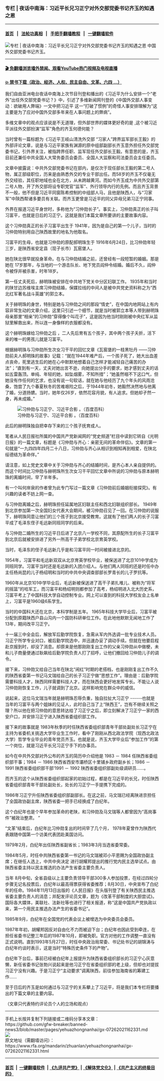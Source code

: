 ### 专栏 | 夜话中南海：习近平长兄习正宁对外交部党委书记齐玉的知遇之恩
------------------------

#### [首页](https://github.com/gfw-breaker/banned-news3/blob/master/README.md) &nbsp;&nbsp;|&nbsp;&nbsp; [法轮功真相](https://github.com/begood0513/basic/blob/master/README.md)  &nbsp;&nbsp;|&nbsp;&nbsp; [手把手翻墙教程](https://github.com/gfw-breaker/guides/wiki)  &nbsp;&nbsp;|&nbsp;&nbsp; [一键翻墙软件](https://github.com/gfw-breaker/nogfw/blob/master/README.md)  



<div id="headerimg">
 <img alt="专栏 | 夜话中南海：习近平长兄习正宁对外交部党委书记齐玉的知遇之恩" src="https://www.rfa.org/mandarin/zhuanlan/yehuazhongnanhai/gx-07262021162331.html/@@images/e19c10f8-9996-45a0-80ed-9d2efd0c9257.jpeg" title="专栏 | 夜话中南海：习近平长兄习正宁对外交部党委书记齐玉的知遇之恩"/>
 <span class="lead_image_caption">
  中国外交部党委书记齐玉。
 </span>
 <!-- zoomattribute -->
</div>

<hr/>


#### [ 🎬  免翻墙浏览墙外禁闻、观看YouTube热门视频及电视直播](https://github.com/gfw-breaker/HelloWorld)

#### [ 💥  禁书下载（政治、经济、人权、民主自由、文革、六四 ...）](https://github.com/gfw-breaker/books/blob/master/README.md)

<div id="storytext">
 <p>
  <span>
   我们自由亚洲电台夜话中南海上次节目刊登和播出的《习近平为什么安排一个“老外”出任外交部党委书记？》中，引述了多维新闻网刊登的《中国外交部人事变动：欲破用人弊端》一文中把习近平 这一“打破了惯例”的奇怪人事安排理解为“这主要是为了应对中国外交部多年来在人事问题上的弊病”。
  </span>
 </p>
 <p>
  <span>
   多维文章中的观点应该说是不无道理，但外部世界的媒体更好奇的是
  </span>
  <span>
   ,这个被习近平派往外交部扮演“监军”角色的齐玉何德何能？
  </span>
 </p>
 <p>
  <span>
   当时曾有一篇标题为《习近平王岐山清洗外交部
  </span>
  <span>
   “习家人”跨界监军部长王毅》的外部评论文章，说是与习近平家族有渊源的原中组部副部长齐玉意外担任外交部党委书记，引外界关注，被指跨界任职、监军现任外交部长王毅。有意思的是，齐玉目前还兼任中共全国人大常务委员会委员、全国人大监察和司法委员会主任委员。
   <br/>
  </span>
 </p>
 <p>
  <span>
   文章中披露说：中共外交部党委书记在部内，是仅次于现任部长王毅的第二号人物，属正部级职位，历来是由熟悉外交的专业干部出任。而58岁的齐玉不仅毫无外交经验，其任职地域也全在北方，从未跨越黄河。而如今齐玉成为中共外交部第二号人物，开了外交部将设专职党官“监军”、外行领导内行的先例。而且齐玉背景不一般，他不但是习近平同窗陈希控制的中组部人马，且他是陕西人，与“习家军”中陝西帮诸多要员有关联。而齐玉更曾是习近平的同父异母兄弟习正宁同事。
  </span>
 </p>
 <p>
  <span>
   外界在报道习近平身世时，多称他为“习仲勋长子”。事实上，习仲勋真正的长子叫习富平，也就是日后的习正宁。这就是我们本篇文章所要讲的主要故事内容。
  </span>
 </p>
 <p>
  <span>
   这个习仲勋真正的长子习富平出生于
  </span>
  <span>
   1941年，因为是自己的第一个儿子，当时的习仲勋特别用自己陕西故里的地名为他取名。
  </span>
 </p>
 <p>
  <span>
   习富平的生母，也就是习仲勋的原配郝明珠生于
  </span>
  <span>
   1916年6月24日，比习仲勋年轻三岁，是陕西省安定县（现子长市）瓦窑堡人。
  </span>
 </p>
 <p>
  <span>
   她在陕北很早就投身革命。在与习仲勋结婚之前，还曾经有一段短暂的婚姻。那是她在
  </span>
  <span>
   17岁那年，与当地的一个游击队长、地下党员阎仲令结婚。婚后不久，阎仲令被俘并被杀害，时年18岁。
  </span>
 </p>
 <p>
  <span>
   第一任丈夫死后，赫明珠被安排在中共地下党关中分区妇联工作。
  </span>
  <span>
   1935年和当时的陕甘边苏维埃主席习仲勋结婚，保媒拉线的中间人是被中共党史资料称之为“西北红军著名战斗英雄”的郭立本。
  </span>
 </p>
 <p>
  <span>
   关于赫明珠的身世，特别是她与习仲勋之间的那段“情史”，在中国内地网站上有内容非常生动的文章介绍，这里只引述一个细节，就是当时被郭立本等人带到赫明珠母亲那里“相亲”的习仲勋“穿得像个叫花子”，这是因为他当时刚刚被中央红军从监狱里解救出来，所以连一身像样的衣服都没有。
  </span>
 </p>
 <p>
  <span>
   这个赫明珠嫁给习仲勋之后 ，二人先后育有五个孩子，其中两个孩子夭折，活下来的唯一的男孩儿就是习富平。
  </span>
 </p>
 <p>
  <span>
   根据赫明珠与习仲勋所生次女习干平的回忆文章《瓦窑堡的一枝黑牡丹
  </span>
  <span>
   ——习仲勋前夫人郝明珠的故事》记载：“就在1944年难产后，一个孩子死了，她大出血差点丧命，死里逃生后的她在心中默默地想着自己怎样才能减轻自己痛苦的办法”；“直到有一天，丈夫对她出言不逊，向她提出分手的要求，她才感到丈夫的话如五雷轰顶。单纯、年轻的她，如坠烟雾，不知所措”；“她虽然咽不下这口气，但她没有作任何的乞求，也没有说一句软话，就在她与他经历了九个年头的风雨沧桑，饱尝了九个春夏秋冬的苦难艰险之后，于1944年初冬，她毅然决然地与他离了婚，分道扬镳。当时，她年仅26岁，依然花容月貌，有人追求。但她却孑然一身，再未成婚。”
  </span>
 </p>
 <p>
  <span>
  </span>
 </p>
 <p>
  <span>
   <figure class="image-richtext image-inline captioned" style="width:622px;">
    <img alt="习仲勋与习正宁、习近平合影 。（百度百科）" src="https://www.rfa.org/mandarin/zhuanlan/yehuazhongnanhai/gx-07262021162331.html/d52a2834349b033b98ef4d011bce36d3d439bd82.jpg/@@images/01f51a61-ac24-44bb-98e9-b8ee86560013.jpeg" title="d52a2834349b033b98ef4d011bce36d3d439bd82.jpg"/>
    <figcaption class="image-caption">
     习仲勋与习正宁、习近平合影 。（百度百科）
    </figcaption>
    <small>
    </small>
   </figure>
  </span>
 </p>
 <p>
  <span>
   此后的赫明珠独自把幸存下来的三个孩子抚育成人。
  </span>
 </p>
 <p>
  <span>
   笔者从人民日报社所属的中国共产党新闻网的“党史频道”栏目中读到它转自《光明日报》的一篇文章，标题是《习仲勋与齐心：亲密无间的革命伴侣》。文章的第一句就是“一九四四年四月二十八日，习仲勋与齐心从相识到相知再到相爱，在陕北绥德结为革命伴。”
  </span>
 </p>
 <p>
  <span>
   请注意，如上党史文章中关于习仲勋与齐心的结婚时间，是齐心本人亲自提供的。而这个时间比习仲勋与赫明珠所生次女习干平回忆文章中所说的习仲勋与原本赫明珠的离婚时间，早了半年多。
  </span>
 </p>
 <p>
  <span>
   有一个叫何岸泉的作者曾为此专门写过一篇文章《习仲勋前后婚姻衔接探究》。有兴趣的读者不妨上网一查。
  </span>
 </p>
 <p>
  <span>
   与习仲勋离婚之后，赫明珠担任延属地区妇联主任和西北妇联组织部长。
  </span>
  <span>
   1949年到北京参加第一次全国妇女代表大会期间，被习仲勋召见了一回。在习仲勋的说服下，赫明珠同意让他们的三个孩子到北京接受教育。这就有了他们两人的长子习富平成了毛泽东侄子毛远新同班同学的后来。
  </span>
 </p>
 <p>
  <span>
   与习仲勋二婚所生的习近平日后进了北京八一学校不同，其原配所生的长子习富平到北京后就被安排进了另外一所高干子弟学校北京育英学校。
  </span>
 </p>
 <p>
  <span>
   当时，毛泽东的侄子毛远新几乎是和习富平同一时间被接进北京的。
  </span>
 </p>
 <p>
  <span>
   1954年，习富平和毛远新双双从北京育英学校毕业，被保送进了北京101中学成为同班同学。习富平当时还是毛远新的入团介绍人。与他们两人同班的还是时任中办主任杨尚昆的儿子杨绍明和当时的中共中央调查部部长罗青长的儿子罗抗等。
  </span>
 </p>
 <p>
  <span>
   1960年从北京101中学毕业后，毛远新被保送进了高干子弟扎堆儿、被称为“将军的摇篮”的哈军工，而习富平和杨绍明则都参加了高考，杨绍明进入北大历史系，习富平考上了中国科技大学自动控制专业。网上可以查到的科技大学校友会上名单上，习富平是1960级6系学生。
  </span>
 </p>
 <p>
  <span>
   当时的中国科大还在北京，本科学制是五年。
  </span>
  <span>
   1965年科技大学毕业后，习富平被分配到原籍陕西户县山沟内一个国防科研单位工作。在此地他默默无闻地工作了13年，期间改平习正宁。
  </span>
 </p>
 <p>
  <span>
   十一届三中全会后，解放军后勤学院恢复，急需从军内外选调一批专业技术人员。习正宁所学专业对口，被后勤学院选中，并迅速办妥了调动手续。但就在他要启程赴京报到时，却没了消息。却原来是他那刚刚复出工作的父亲习仲勋从中做梗，未和儿子商量便通过耿飙给后勤学院负责人打了招呼，让他们撤回给习仲勋儿子的调令。
  </span>
 </p>
 <p>
  <span>
   接下来，习仲勋又给自己当年在陕北“闹红”时期的老搭档，也是刚刚复出工作不久的陕西省委第一书记马文瑞给自己的长子习正宁做“思想工作”。理由是：后勤学院需要科技人才，陕西同样需要科技人才，而在陕西会更好地发挥专长。不能让人说习仲勋刚恢复工作，儿子就调到了北京。这样影响党在群众中的威信。
  </span>
 </p>
 <p>
  <span>
   说起来，这位马文瑞当年就是赫明珠忍辱负重，独自拉扯大习正宁
  </span>
  <span>
   ------也就是当年的习富平与两个姐妹的见证人，此时自己当了上“陕西王”，岂有不继续关照之理？所以他在把习仲勋的意思转达给了习正宁之后，即立刻解决了习正宁一家的西安户口，并安排习正宁进入陕西省委组织部工作。
  </span>
 </p>
 <p>
  <span>
   接下来的故事就是
  </span>
  <span>
   1983年秋季的时任陕西省委组织部青年干部处副处长习正宁在主持为省委机关挑选大学毕业生工作时，看中了刚刚从西北政法学院（现西北政法大学）哲学专业毕业的青年党员齐玉。也就是说，齐玉大学毕业后“参加工作”的第一个岗位，就是习近平长兄习正宁手下的办事员。
  </span>
 </p>
 <p>
  <span>
   如今在中共外交部对外公布的齐玉的简历中介绍他是
  </span>
  <span>
   1983 － 1984 任陕西省委组织部干事；1984 － 1986 陕西省西安市灞桥区十里铺乡政府副乡长；1986 － 1991 陕西省委组织部干部‘1991 － 1992 陕西省委组织部副处级调研员……。
  </span>
 </p>
 <p>
  <span>
   而齐玉的这个从陕西省委组织部起家的初始过程，都是在习近平的长兄，时任陕西省委组织部青年干部处副处长，处长的习正宁一手提携下完成的。
  </span>
 </p>
 <p>
  <span>
   1986年习正宁升任陕西省委组织部副部长。在这之前，马文瑞已经离陕进京担任了全国政协副主席，陕西省委一把手已经换成了白纪年。
  </span>
 </p>
 <p>
  <span>
   这个白纪年也是个早年参加革命的老陕，和习仲勋及马文瑞等人都曾因为“高岗事件”被政治整肃。
  </span>
  <span>
   ”
  </span>
 </p>
 <p>
  <span>
   “文革”结束后，白纪年比习仲勋复出的时间早了几个月， 1978年夏曾作为陕西代表跟随中国第一个访美代表团赴美国访问。
  </span>
 </p>
 <p>
  <span>
   1979年2月，白纪年出任陕西省副省长；1983年3月当选省委常委。
  </span>
 </p>
 <p>
  <span>
   1984年5月，时任中共陕西省委第一书记的马文瑞被邓小平恩赐为全国政协副主席；在继任人选上，中共中央决定 进行胡耀邦提出的推行党内民主选举试点。由陕西省委主持以民主推选的办法产生省委主要负责人。
  </span>
 </p>
 <p>
  <span>
   当年
  </span>
  <span>
   8月中旬，全省县级以上主要负责领导干部300多人参加投票，在经过四轮分步骤无记名投票后，白纪年以最高得票获得省委推荐；8月30日，中央宣布了白纪年的任命。1984年11月13日出版的《人民日报》在头版刊登了有关陕西民主推选省委主要负责人的消息；并配发评论员文章，题为《改革干部制度的大胆尝试》。国际各大媒体，美联社、法新社等也进行了相关报道，称“这是中国共产党执政以来，第一个用民主推选办法产生的省委书记”。
  </span>
 </p>
 <p>
  <span>
   1985年9月，白纪年在全国党的代表会议上被增选为中央委员会委员。
  </span>
 </p>
 <p>
  <span>
   1987年年初，胡耀邦因反对自由化不力而被迫下台；白纪年也因此受到牵连，在担任省委书记整三年后的1987年10月，即被免职。官方对他的工作调整一直没有正式说明。直到1993年5月27日，时任中央政治局常委、书记处书记的胡锦涛与白纪年约谈时表示，这是当时“特殊历史条件下的产物”。
  </span>
 </p>
 <p>
  <span>
   白纪年下台后，事前已经被白纪年上报提升为陕西省委组织部长的习正宁心灰意懒，新任省委书记张勃兴说起来是他习正宁在省委组织部的老上级，但却也对提拔习正宁没有兴趣。于是习正宁“主动要求”调离陕西，前往参加海南省的筹建工作……
  </span>
 </p>
 <p>
  <span>
   至于日后的齐玉是如何通过与习正宁的关系攀上了习近平，将是我们本专栏将要播出的下篇文章的主要内容。
  </span>
 </p>
 <p>
 </p>
 <p>
  （文章只代表特约评论员个人的立场和观点）
 </p>
</div>

<hr/>
手机上长按并复制下列链接或二维码分享本文章：<br/>
https://github.com/gfw-breaker/banned-news3/blob/master/pages/yehuazhongnanhai/gx-07262021162331.md <br/>
<a href='https://github.com/gfw-breaker/banned-news3/blob/master/pages/yehuazhongnanhai/gx-07262021162331.md'><img src='https://github.com/gfw-breaker/banned-news3/blob/master/pages/yehuazhongnanhai/gx-07262021162331.md.png'/></a> <br/>
原文地址（需翻墙访问）：https://www.rfa.org/mandarin/zhuanlan/yehuazhongnanhai/gx-07262021162331.html


------------------------
#### [首页](https://github.com/gfw-breaker/banned-news3/blob/master/README.md) &nbsp;|&nbsp; [一键翻墙软件](https://github.com/gfw-breaker/nogfw/blob/master/README.md) &nbsp;| [《九评共产党》](https://github.com/gfw-breaker/9ping.md/blob/master/README.md#九评之一评共产党是什么) | [《解体党文化》](https://github.com/gfw-breaker/jtdwh.md/blob/master/README.md) | [《共产主义的终极目的》](https://github.com/gfw-breaker/gczydzjmd.md/blob/master/README.md)


<img src='http://gfw-breaker.win/banned-news3/pages/yehuazhongnanhai/gx-07262021162331.md' width='0px' height='0px'/>